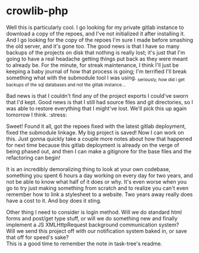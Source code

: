 # crowlib-php
Well this is particularly cool.
I go looking for my private gitlab instance to download a copy of the repoes, and I've not initialized it after installing it.
And I go looking for the copy of the repoes I'm sure I made before smashing the old server, and it's gone too.
The good news is that I have so many backups of the projects on disk that nothing is really lost; it's just that I'm going to have a real headache getting things put back as they were meant to already be. For the minute, for streak maintenance, I think I'll just be keeping a baby journal of how that process is going; I'm terrified I'll break something what with the submodule tool I was using. <sub>seriously, how did i get backups of the sql databases and not the gitlab instance...</sub>

Bad news is that I couldn't find any of the project exports I could've sworn that I'd kept. Good news is that I still had source files and git directories, so I was able to restore everything that I might've lost. We'll pick this up again tomorrow I think. :stress:

Sweet! Found it all, got the repoes fixed with the latest gitlab deployment, fixed the submodule linkage. My big project is saved! Now I can work on this. Just gonna quickly take a couple more notes about how that happened for next time because this gitlab deployment is already on the verge of being phased out, and then I can make a gitignore for the base files and the refactoring can begin!

It is an incredibly demoralizing thing to look at your own codebase, something you spent 6 hours a day working on every day for two years, and not be able to know what half of it does or why. It's even worse when you go to try just making something from scratch and to realize you can't even remember how to link a stylesheet to a website. Two years away really does have a cost to it. And boy does it sting.  

Other thing I need to consider is login method. Will we do standard html forms and post/get type stuff, or will we do something new and finally implement a JS XMLHttpRequest background communication system?  
Will we send this project off with our notification system baked in, or save that off for speed's sake?  
This is a good time to remember the note in task-tree's readme.  